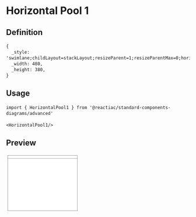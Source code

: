 # Horizontal Pool 1

## Definition

```
{
  _style: 'swimlane;childLayout=stackLayout;resizeParent=1;resizeParentMax=0;horizontal=1;startSize=20;horizontalStack=0;html=1;',
  _width: 480,
  _height: 380,
}
```

## Usage

```
import { HorizontalPool1 } from '@reactiac/standard-components-diagrams/advanced'

<HorizontalPool1/>
```

## Preview

<img src="./horizontal-pool-1.png" width="200"/>
